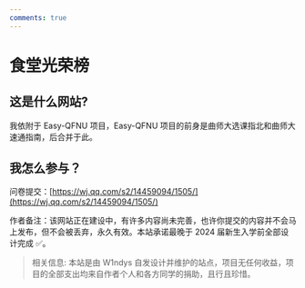 ```yaml
---
comments: true
---
```


# 食堂光荣榜

## 这是什么网站?

我依附于 Easy-QFNU 项目，Easy-QFNU 项目的前身是曲师大选课指北和曲师大速通指南，后合并于此。

## 我怎么参与？

问卷提交：[https://wj.qq.com/s2/14459094/1505/](https://wj.qq.com/s2/14459094/1505/)

作者备注：该网站正在建设中，有许多内容尚未完善，也许你提交的内容并不会马上发布，但不会被丢弃，永久有效。本站承诺最晚于 2024 届新生入学前全部设计完成 ✅。

> 相关信息: 本站是由 W1ndys 自发设计并维护的站点，项目无任何收益，项目的全部支出均来自作者个人和各方同学的捐助，且行且珍惜。
